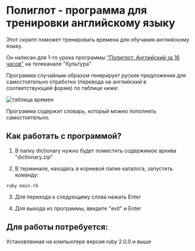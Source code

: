 # Полиглот - программа для тренировки английскому языку

Этот скрипт поможет тренировать времена для обучания английскому языку.

Он написан для 1-го урока программы ["Полиглот: Английский за 16 часов"](https://tvkultura.ru/video/show/brand_id/14505/episode_id/114802/video_id/114802/) на телеканале "Культура"

Программа случайным образом генерирует руские предложения для самостоятельно отработки (перевода на английский в соответствующей форме) по таблице ниже:

![таблица времен](https://avatars.mds.yandex.net/get-pdb/1676296/5c7b6f53-2393-4559-aa30-ff6319ede8ee/s1200)

Программа содержит словарь, который можно пополнять самостоятельно.

## Как работать с программой?

1. В папку dictionary нужно будет поместить содержимое архива "dictionary.zip"

2. В терминале, находясь в корневой папке каталога, запустить команду:
```
ruby main.rb
```

3. Для перехода к следующему слова нажать Enter

4. Для выхода из программы, введите "exit" и Enter

## Для работы потребуется:

Установленная на компьютере версия ruby 2.0.0 и выше
